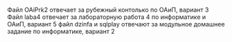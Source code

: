 Файл OAiPrk2 отвечает за рубежный контолько по ОАиП, вариант 3
Файл laba4 отвечает за лабораторную работа 4 по информатике и ОАиП, вариант 5
файл dzinfa и sqlplay отвечают за модульное домашнее задание по информатике, вариант 2
